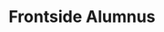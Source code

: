 ---
templateKey: people
name: Alex Ford
title: Frontside Alumnus
img: /img/alex-ford.png
twitter: flexyford
github: flexyford
bio: Alex Ford is a Computer Engineer turned Developer. After dabbling in semiconductor design and low level programming, he realized "coding for the browser is just more fun than coding for anything else”. When he isn’t working on software, Alex is cycling, rock-climbing, kayaking and playing cribbage. Although he claims the wolf as his spirit animal, a meerkat is probably more accurate.
alumnus: true
---